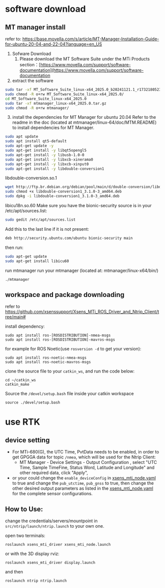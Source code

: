# software download
## MT manager install
refer to:
https://base.movella.com/s/article/MT-Manager-Installation-Guide-for-ubuntu-20-04-and-22-04?language=en_US

1. Sofware Download
	1. Please download the MT Software Suite under the MTi Products section：[https://www.movella.com/support/software-documentation](https://www.movella.com/support/software-documentation
2. extract the software
```bash
sudo tar -xf MT_Software_Suite_linux-x64_2025.0_b20241121.1_r1732180523.tar.gz
sudo chmod -R o+rw MT_Software_Suite_linux-x64_2025.0/
cd MT_Software_Suite_linux-x64_2025.0
sudo tar -xf mtmanager_linux-x64_2025.0.tar.gz
sudo chmod -R o+rw mtmanager/
```
3. install the dependencies for MT Manager for ubuntu 20.04
Refer to the readme in the doc (located at mtmanager/linux-64/doc/MTM.README) to install dependencies for MT Manager.
```bash
sudo apt update
sudo apt install qt5-default
sudo apt-get update -y
sudo apt-get install -y libqt5opengl5
sudo apt-get install -y libusb-1.0-0
sudo apt-get install -y libxcb-xinerama0
sudo apt-get install -y libxcb-xinput0
sudo apt-get install -y libdouble-conversion1
```

libdouble-conversion.so.1
```bash
wget http://ftp.br.debian.org/debian/pool/main/d/double-conversion/libdouble-conversion1_3.1.0-3_amd64.deb
sudo chmod +x libdouble-conversion1_3.1.0-3_amd64.deb
sudo dpkg -i libdouble-conversion1_3.1.0-3_amd64.deb
```

libicu18n.so.60
Make sure you have the bionic-security source is in your /etc/apt/sources.list:
```bash
sudo gedit /etc/apt/sources.list
```
Add this to the last line if it is not present:
```bash
deb http://security.ubuntu.com/ubuntu bionic-security main
```
then run:  
```bash
sudo apt-get update
sudo apt-get install libicu60
```

run mtmanager
run your mtmanager (located at: mtmanager/linux-x64/bin/)
```bash
./mtmanager
```

## workspace and package downloading
refer to 
https://github.com/xsenssupport/Xsens_MTi_ROS_Driver_and_Ntrip_Client/tree/main#

install dependency:

```
sudo apt install ros-[ROSDISTRIBUTION]-nmea-msgs
sudo apt install ros-[ROSDISTRIBUTION]-mavros-msgs
```

for example for ROS Noetic(use `rosversion -d` to get your version):

```
sudo apt install ros-noetic-nmea-msgs
sudo apt install ros-noetic-mavros-msgs
```

clone the source file to your `catkin_ws`, and run the code below:

```
cd ~/catkin_ws
catkin_make
```

Source the `/devel/setup.bash` file inside your catkin workspace

```
source ./devel/setup.bash
```

# use RTK
## device setting
- For MTi-680(G), the UTC Time, PvtData needs to be enabled, in order to get GPGGA data for topic `/nmea`, which will be used for the Ntrip Client:
    - MT Manager - Device Settings - Output Configuration , select "UTC Time, Sample TimeFine, Status Word, Latitude and Longitude" and other required data, click "Apply",
- or your could change the `enable_deviceConfig` in [xsens_mti_node.yaml](https://github.com/xsenssupport/Xsens_MTi_ROS_Driver_and_Ntrip_Client/blob/main/src/xsens_ros_mti_driver/param/xsens_mti_node.yaml) to true and change the `pub_utctime`, `pub_gnss` to true, then change the other desired output parameters as listed in the [xsens_mti_node.yaml](https://github.com/xsenssupport/Xsens_MTi_ROS_Driver_and_Ntrip_Client/blob/main/src/xsens_ros_mti_driver/param/xsens_mti_node.yaml) for the complete sensor configurations.
## How to Use:

change the credentials/servers/mountpoint in `src/ntrip/launch/ntrip.launch` to your own one.

open two terminals:

```
roslaunch xsens_mti_driver xsens_mti_node.launch
```

or with the 3D display rviz:

```
roslaunch xsens_mti_driver display.launch
```

and then

```
roslaunch ntrip ntrip.launch
```